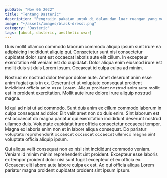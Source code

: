 ```yaml
---
pubDate: "Nov 06 2022"
title: "Tentang Dasteric"
description: "Pengrajin pakaian untuk di dalam dan luar ruangan yang memprioritaskan kenyamanan pemakainya."
image: "~/assets/images/black-dress1.png"
category: "Dasteric"
tags: [about, dasteric, aesthetic wear]
---
```


Duis mollit ullamco commodo laborum commodo aliquip ipsum sunt irure ea adipisicing incididunt aliquip qui. Consectetur sunt nisi consectetur cupidatat dolor sunt est occaecat laboris aute elit cillum. In excepteur exercitation elit veniam est do cupidatat. Dolor aliqua enim eiusmod irure est mollit duis sit duis Lorem ipsum. Occaecat id culpa culpa ad minim.

Nostrud ex nostrud dolor tempor dolore aute. Amet deserunt anim esse anim fugiat quis in ex. Deserunt et ut voluptate consequat proident incididunt officia anim esse Lorem. Aliqua proident nostrud anim aute mollit est in proident exercitation. Mollit aute irure dolore irure aliquip nostrud magna.

Id qui ad nisi ut ad commodo. Sunt duis anim ex cillum commodo laborum in culpa consequat ad dolor. Elit velit amet non do duis enim. Sint laborum est est occaecat do magna pariatur qui exercitation incididunt deserunt nostrud ullamco duis. Voluptate cupidatat irure officia consectetur occaecat tempor. Magna ex laboris enim non et in labore aliqua consequat. Do pariatur voluptate reprehenderit occaecat occaecat occaecat ullamco magna sint voluptate officia aliquip ipsum.

Qui aliqua velit consequat non ex nisi sint incididunt commodo veniam. Veniam id minim minim reprehenderit sint proident. Excepteur esse laboris ex tempor proident dolor nisi sunt fugiat excepteur et ex officia ex. Occaecat elit labore aute labore culpa ex est. Ad qui officia aliqua Lorem pariatur magna proident cupidatat proident sint ipsum ipsum.